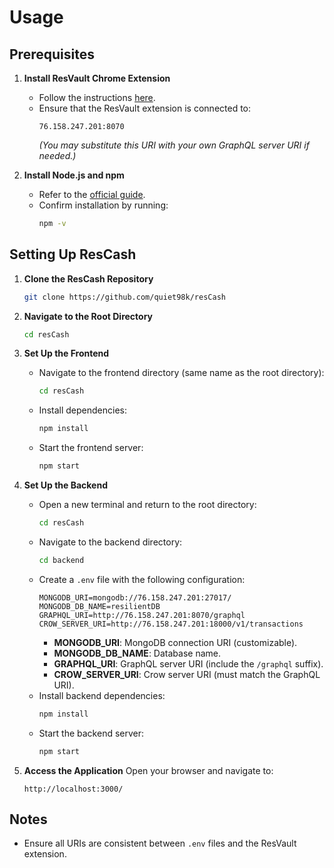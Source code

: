 # Usage

## Prerequisites

1. **Install ResVault Chrome Extension**

   - Follow the instructions [here](https://blog.resilientdb.com/2023/09/21/ResVault.html).
   - Ensure that the ResVault extension is connected to:
     ```
     76.158.247.201:8070
     ```
     _(You may substitute this URI with your own GraphQL server URI if needed.)_

2. **Install Node.js and npm**
   - Refer to the [official guide](https://docs.npmjs.com/downloading-and-installing-node-js-and-npm).
   - Confirm installation by running:
     ```sh
     npm -v
     ```

## Setting Up ResCash

1. **Clone the ResCash Repository**

   ```sh
   git clone https://github.com/quiet98k/resCash
   ```

2. **Navigate to the Root Directory**

   ```sh
   cd resCash
   ```

3. **Set Up the Frontend**

   - Navigate to the frontend directory (same name as the root directory):
     ```sh
     cd resCash
     ```
   - Install dependencies:
     ```sh
     npm install
     ```
   - Start the frontend server:
     ```sh
     npm start
     ```

4. **Set Up the Backend**

   - Open a new terminal and return to the root directory:
     ```sh
     cd resCash
     ```
   - Navigate to the backend directory:
     ```sh
     cd backend
     ```
   - Create a `.env` file with the following configuration:
     ```
     MONGODB_URI=mongodb://76.158.247.201:27017/
     MONGODB_DB_NAME=resilientDB
     GRAPHQL_URI=http://76.158.247.201:8070/graphql
     CROW_SERVER_URI=http://76.158.247.201:18000/v1/transactions
     ```
     - **MONGODB_URI**: MongoDB connection URI (customizable).
     - **MONGODB_DB_NAME**: Database name.
     - **GRAPHQL_URI**: GraphQL server URI (include the `/graphql` suffix).
     - **CROW_SERVER_URI**: Crow server URI (must match the GraphQL URI).
   - Install backend dependencies:
     ```sh
     npm install
     ```
   - Start the backend server:
     ```sh
     npm start
     ```

5. **Access the Application**
   Open your browser and navigate to:
   ```
   http://localhost:3000/
   ```

## Notes

- Ensure all URIs are consistent between `.env` files and the ResVault extension.
